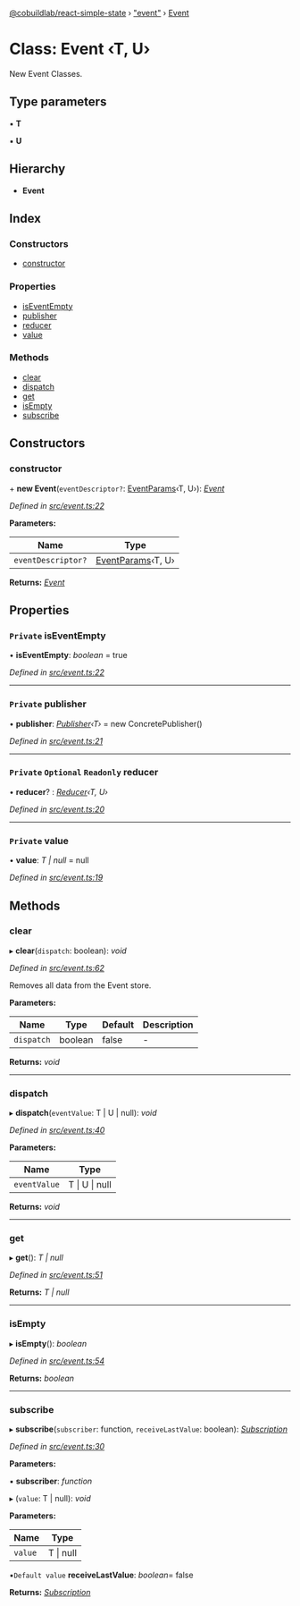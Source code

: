 [@cobuildlab/react-simple-state](../README.md) › ["event"](../modules/_event_.md) › [Event](_event_.event.md)

# Class: Event ‹**T, U**›

New Event Classes.

## Type parameters

▪ **T**

▪ **U**

## Hierarchy

* **Event**

## Index

### Constructors

* [constructor](_event_.event.md#constructor)

### Properties

* [isEventEmpty](_event_.event.md#private-iseventempty)
* [publisher](_event_.event.md#private-publisher)
* [reducer](_event_.event.md#private-optional-readonly-reducer)
* [value](_event_.event.md#private-value)

### Methods

* [clear](_event_.event.md#clear)
* [dispatch](_event_.event.md#dispatch)
* [get](_event_.event.md#get)
* [isEmpty](_event_.event.md#isempty)
* [subscribe](_event_.event.md#subscribe)

## Constructors

###  constructor

\+ **new Event**(`eventDescriptor?`: [EventParams](../modules/_event_.md#eventparams)‹T, U›): *[Event](_event_.event.md)*

*Defined in [src/event.ts:22](https://github.com/cobuildlab/react-simple-state/blob/fe49677/src/event.ts#L22)*

**Parameters:**

Name | Type |
------ | ------ |
`eventDescriptor?` | [EventParams](../modules/_event_.md#eventparams)‹T, U› |

**Returns:** *[Event](_event_.event.md)*

## Properties

### `Private` isEventEmpty

• **isEventEmpty**: *boolean* = true

*Defined in [src/event.ts:22](https://github.com/cobuildlab/react-simple-state/blob/fe49677/src/event.ts#L22)*

___

### `Private` publisher

• **publisher**: *[Publisher](../interfaces/_pub_sub_.publisher.md)‹T›* = new ConcretePublisher()

*Defined in [src/event.ts:21](https://github.com/cobuildlab/react-simple-state/blob/fe49677/src/event.ts#L21)*

___

### `Private` `Optional` `Readonly` reducer

• **reducer**? : *[Reducer](../modules/_event_.md#reducer)‹T, U›*

*Defined in [src/event.ts:20](https://github.com/cobuildlab/react-simple-state/blob/fe49677/src/event.ts#L20)*

___

### `Private` value

• **value**: *T | null* = null

*Defined in [src/event.ts:19](https://github.com/cobuildlab/react-simple-state/blob/fe49677/src/event.ts#L19)*

## Methods

###  clear

▸ **clear**(`dispatch`: boolean): *void*

*Defined in [src/event.ts:62](https://github.com/cobuildlab/react-simple-state/blob/fe49677/src/event.ts#L62)*

Removes all data from the Event store.

**Parameters:**

Name | Type | Default | Description |
------ | ------ | ------ | ------ |
`dispatch` | boolean | false | -  |

**Returns:** *void*

___

###  dispatch

▸ **dispatch**(`eventValue`: T | U | null): *void*

*Defined in [src/event.ts:40](https://github.com/cobuildlab/react-simple-state/blob/fe49677/src/event.ts#L40)*

**Parameters:**

Name | Type |
------ | ------ |
`eventValue` | T &#124; U &#124; null |

**Returns:** *void*

___

###  get

▸ **get**(): *T | null*

*Defined in [src/event.ts:51](https://github.com/cobuildlab/react-simple-state/blob/fe49677/src/event.ts#L51)*

**Returns:** *T | null*

___

###  isEmpty

▸ **isEmpty**(): *boolean*

*Defined in [src/event.ts:54](https://github.com/cobuildlab/react-simple-state/blob/fe49677/src/event.ts#L54)*

**Returns:** *boolean*

___

###  subscribe

▸ **subscribe**(`subscriber`: function, `receiveLastValue`: boolean): *[Subscription](../interfaces/_pub_sub_.subscription.md)*

*Defined in [src/event.ts:30](https://github.com/cobuildlab/react-simple-state/blob/fe49677/src/event.ts#L30)*

**Parameters:**

▪ **subscriber**: *function*

▸ (`value`: T | null): *void*

**Parameters:**

Name | Type |
------ | ------ |
`value` | T &#124; null |

▪`Default value`  **receiveLastValue**: *boolean*= false

**Returns:** *[Subscription](../interfaces/_pub_sub_.subscription.md)*
